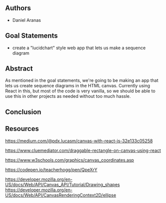 ## Authors
* Daniel Aranas

## Goal Statements
* create a "lucidchart" style web app that lets us make a sequence diagram

## Abstract
As mentioned in the goal statements, we're going to be making an app that lets us create sequence diagrams in the HTML canvas.
Currently using React in this, but most of the code is very vanilla, so we should be able to use this in
other projects as needed without too much hassle.

## Conclusion

## Resources
https://medium.com/@pdx.lucasm/canvas-with-react-js-32e133c05258

https://www.cluemediator.com/draggable-rectangle-on-canvas-using-react

https://www.w3schools.com/graphics/canvas_coordinates.asp

https://codepen.io/teacherhogg/pen/QpeXrY

https://developer.mozilla.org/en-US/docs/Web/API/Canvas_API/Tutorial/Drawing_shapes
https://developer.mozilla.org/en-US/docs/Web/API/CanvasRenderingContext2D/ellipse
